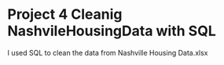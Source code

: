 <h1>Project 4 Cleanig NashvileHousingData with SQL
</h1>

I used SQL to clean the data from Nashville Housing Data.xlsx

